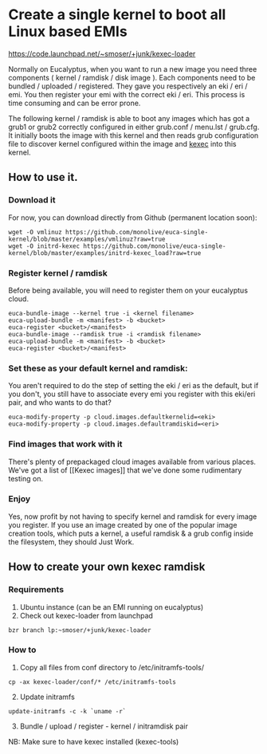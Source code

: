 # Create a single kernel to boot all Linux based EMIs 
https://code.launchpad.net/~smoser/+junk/kexec-loader

Normally on Eucalyptus, when you want to run a new image you need three components ( kernel / ramdisk / disk image ). Each components need to be bundled / uploaded / registered. They gave you respectively an eki / eri / emi. You then register your emi with the correct eki / eri. This process is time consuming and can be error prone. 

The following kernel / ramdisk is able to boot any images which has got a grub1 or grub2 correctly configured in either grub.conf / menu.lst / grub.cfg. It initially boots the image with this kernel and then reads grub configuration file to discover kernel configured within the image and [kexec](http://en.wikipedia.org/wiki/Kexec) into this kernel. 

## How to use it. 
### Download it
For now, you can download directly from Github (permanent location soon):
```
wget -O vmlinuz https://github.com/monolive/euca-single-kernel/blob/master/examples/vmlinuz?raw=true
wget -O initrd-kexec https://github.com/monolive/euca-single-kernel/blob/master/examples/initrd-kexec_load?raw=true
```

### Register kernel / ramdisk 
Before being available, you will need to register them on your eucalyptus cloud. 
```
euca-bundle-image --kernel true -i <kernel filename>
euca-upload-bundle -m <manifest> -b <bucket>
euca-register <bucket>/<manifest>
euca-bundle-image --ramdisk true -i <ramdisk filename>
euca-upload-bundle -m <manifest> -b <bucket>
euca-register <bucket>/<manifest>
```

### Set these as your default kernel and ramdisk:
You aren't required to do the step of setting the eki / eri as the
default, but if you don't, you still have to associate every emi you
register with this eki/eri pair, and who wants to do that?

```
euca-modify-property -p cloud.images.defaultkernelid=<eki>
euca-modify-property -p cloud.images.defaultramdiskid=<eri>
```

### Find images that work with it

There's plenty of prepackaged cloud images available from various places.  We've got a list of [[Kexec images]] that we've done some rudimentary testing on.

### Enjoy

Yes, now profit by not having to specify kernel and ramdisk for every
image you register.   If you use an image created by one of the
popular image creation tools, which puts a kernel, a useful ramdisk &
a grub config inside the filesystem, they should Just Work.


## How to create your own kexec ramdisk 
### Requirements
1. Ubuntu instance (can be an EMI running on eucalyptus)
2. Check out kexec-loader from launchpad
```
bzr branch lp:~smoser/+junk/kexec-loader
```

### How to 
1. Copy all files from conf directory to /etc/initramfs-tools/
```
cp -ax kexec-loader/conf/* /etc/initramfs-tools
```
2. Update initramfs
```
update-initramfs -c -k `uname -r`
```

3. Bundle / upload / register - kernel / initramdisk pair

NB: Make sure to have kexec installed (kexec-tools)